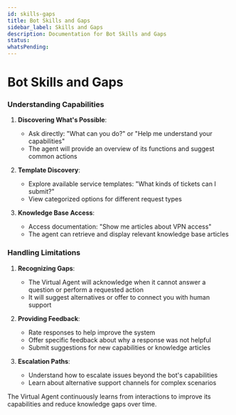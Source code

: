 ```yaml
---
id: skills-gaps
title: Bot Skills and Gaps
sidebar_label: Skills and Gaps
description: Documentation for Bot Skills and Gaps
status: 
whatsPending: 
---
```


# Bot Skills and Gaps

### Understanding Capabilities

1. **Discovering What's Possible**:
   - Ask directly: "What can you do?" or "Help me understand your capabilities"
   - The agent will provide an overview of its functions and suggest common actions

2. **Template Discovery**:
   - Explore available service templates: "What kinds of tickets can I submit?"
   - View categorized options for different request types

3. **Knowledge Base Access**:
   - Access documentation: "Show me articles about VPN access"
   - The agent can retrieve and display relevant knowledge base articles

### Handling Limitations

1. **Recognizing Gaps**:
   - The Virtual Agent will acknowledge when it cannot answer a question or perform a requested action
   - It will suggest alternatives or offer to connect you with human support

2. **Providing Feedback**:
   - Rate responses to help improve the system
   - Offer specific feedback about why a response was not helpful
   - Submit suggestions for new capabilities or knowledge articles

3. **Escalation Paths**:
   - Understand how to escalate issues beyond the bot's capabilities
   - Learn about alternative support channels for complex scenarios

The Virtual Agent continuously learns from interactions to improve its capabilities and reduce knowledge gaps over time.

